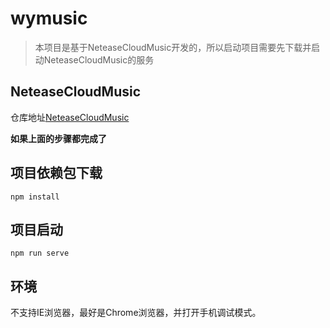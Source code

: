 # wymusic

>本项目是基于NeteaseCloudMusic开发的，所以启动项目需要先下载并启动NeteaseCloudMusic的服务

## NeteaseCloudMusic

仓库地址[NeteaseCloudMusic](https://github.com/Binaryify/NeteaseCloudMusicApi)

**如果上面的步骤都完成了**

## 项目依赖包下载

```
npm install
```

## 项目启动

```
npm run serve
```

## 环境

不支持IE浏览器，最好是Chrome浏览器，并打开手机调试模式。

